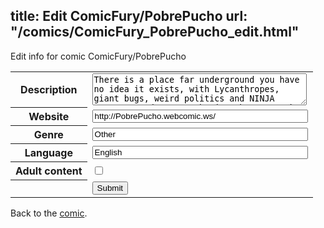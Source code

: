 title: Edit ComicFury/PobrePucho
url: "/comics/ComicFury_PobrePucho_edit.html"
---
Edit info for comic ComicFury/PobrePucho

<form name="comic" action="http://gaepostmail.appspot.com/comic/" method="post">
<table class="comicinfo">
<tr>
<th>Description</th><td><textarea name="description" cols="40" rows="3">There is a place far underground you have no idea it exists, with Lycanthropes, giant bugs, weird politics and NINJA BUNNIES. And poor Pucho just has to suck it up and join the party as the new Lycan in Paws Den!</textarea></td>
</tr>
<tr>
<th>Website</th><td><input type="text" name="url" value="http://PobrePucho.webcomic.ws/" size="40"/></td>
</tr>
<tr>
<th>Genre</th><td><input type="text" name="genre" value="Other" size="40"/></td>
</tr>
<tr>
<th>Language</th><td><input type="text" name="language" value="English" size="40"/></td>
</tr>
<tr>
<th>Adult content</th><td><input type="checkbox" name="adult" value="adult" /></td>
</tr>
<tr>
<th></th><td>
<input type="hidden" name="comic" value="ComicFury_PobrePucho" />
<input type="submit" name="submit" value="Submit" />
</td>
</tr>
</table>
</form>

Back to the [comic](ComicFury_PobrePucho.html).

